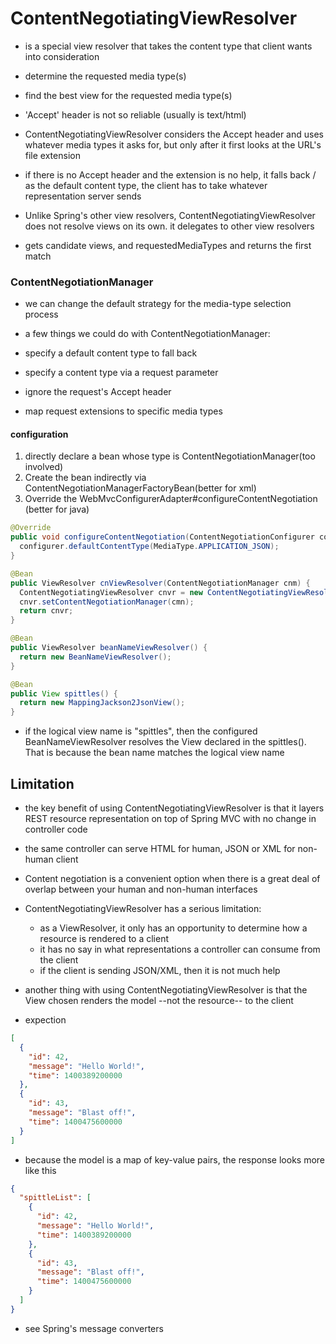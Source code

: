 # ContentNegotiatingViewResolver

- is a special view resolver that takes the content type that client wants into consideration

- determine the requested media type(s)
- find the best view for the requested media type(s)

- 'Accept' header is not so reliable (usually is text/html)

- ContentNegotiatingViewResolver considers the Accept header and uses whatever
  media types it asks for, but only after it first looks at the URL's file extension

- if there is no Accept header and the extension is no help, it falls back / as
  the default content type, the client has to take whatever representation server sends

- Unlike Spring's other view resolvers, ContentNegotiatingViewResolver does not
  resolve views on its own. it delegates to other view resolvers

- gets candidate views, and requestedMediaTypes and returns the first match

### ContentNegotiationManager

- we can change the default strategy for the media-type selection process

- a few things we could do with ContentNegotiationManager:

* specify a default content type to fall back

* specify a content type via a request parameter

* ignore the request's Accept header

* map request extensions to specific media types

#### configuration

1. directly declare a bean whose type is ContentNegotiationManager(too involved)
2. Create the bean indirectly via ContentNegotiationManagerFactoryBean(better for xml)
3. Override the WebMvcConfigurerAdapter#configureContentNegotiation (better for java)

```java
@Override
public void configureContentNegotiation(ContentNegotiationConfigurer configurer) {
  configurer.defaultContentType(MediaType.APPLICATION_JSON);
}

@Bean
public ViewResolver cnViewResolver(ContentNegotiationManager cnm) {
  ContentNegotiatingViewResolver cnvr = new ContentNegotiatingViewResolver();
  cnvr.setContentNegotiationManager(cmn);
  return cnvr;
}

@Bean
public ViewResolver beanNameViewResolver() {
  return new BeanNameViewResolver();
}

@Bean
public View spittles() {
  return new MappingJackson2JsonView();
}
```

- if the logical view name is "spittles", then the configured
  BeanNameViewResolver resolves the View declared in the spittles(). That is
  because the bean name matches the logical view name

## Limitation

- the key benefit of using ContentNegotiatingViewResolver is that it layers REST
  resource representation on top of Spring MVC with no change in controller code

- the same controller can serve HTML for human, JSON or XML for non-human client

- Content negotiation is a convenient option when there is a great deal of
  overlap between your human and non-human interfaces

- ContentNegotiatingViewResolver has a serious limitation:
  - as a ViewResolver, it only has an opportunity to determine how a resource is rendered to a client
  - it has no say in what representations a controller can consume from the client
  - if the client is sending JSON/XML, then it is not much help

- another thing with using ContentNegotiatingViewResolver is that the View
  chosen renders the model --not the resource-- to the client

- expection

```json
[
  {
    "id": 42,
    "message": "Hello World!",
    "time": 1400389200000
  },
  {
    "id": 43,
    "message": "Blast off!",
    "time": 1400475600000
  }
]
```

- because the model is a map of key-value pairs, the response looks more like this

```json
{
  "spittleList": [
    {
      "id": 42,
      "message": "Hello World!",
      "time": 1400389200000
    },
    {
      "id": 43,
      "message": "Blast off!",
      "time": 1400475600000
    }
  ]
}
```

* see Spring's message converters
